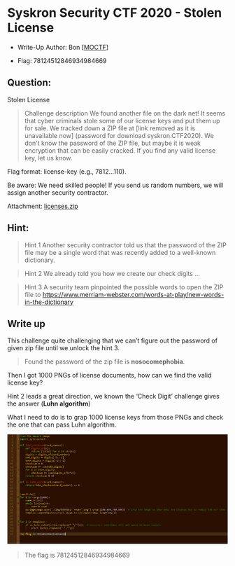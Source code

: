 # Syskron Security CTF 2020 - Stolen License
- Write-Up Author: Bon \[[MOCTF](https://www.facebook.com/MOCSCTF)\]

- Flag: 78124512846934984669

## **Question:**
Stolen License

>Challenge description
>We found another file on the dark net! It seems that cyber criminals stole some of our license keys and put them up for sale. We tracked down a ZIP file at [link removed as it is unavailable now] (password for download syskron.CTF2020).
We don't know the password of the ZIP file, but maybe it is weak encryption that can be easily cracked. If you find any valid license key, let us know.

Flag format: license-key (e.g., 7812…110).

Be aware: We need skilled people! If you send us random numbers, we will assign another security contractor.

Attachment: [licenses.zip](https://drive.google.com/file/d/1-ZuMn02TUOxTW_6EBvEjTRqQOxgaEA7K/view?usp=sharing)

## **Hint:**
>Hint 1
Another security contractor told us that the password of the ZIP file may be a single word that was recently added to a well-known dictionary.

>Hint 2
We already told you how we create our check digits …

>Hint 3
A security team pinpointed the possible words to open the ZIP file to https://www.merriam-webster.com/words-at-play/new-words-in-the-dictionary

## Write up
This challenge quite challenging that we can’t figure out the password of given zip file until we unlock the hint 3.

>Found the password of the zip file is **nosocomephobia**.

Then I got 1000 PNGs of license documents, how can we find the valid license key?

Hint 2 leads a great direction, we known the ‘Check Digit’ challenge gives the answer (**Luhn algorithm**)

What I need to do is to grap 1000 license keys from those PNGs and check the one that can pass Luhn algorithm. 

![img](./img/1.png) 

>The flag is 78124512846934984669 